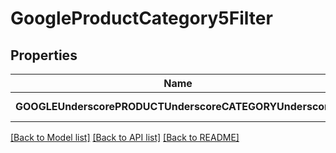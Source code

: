 # GoogleProductCategory5Filter

## Properties
Name | Type | Description | Notes
------------ | ------------- | ------------- | -------------
**GOOGLEUnderscorePRODUCTUnderscoreCATEGORYUnderscore5** | [**CatalogsProductGroupMultipleStringListCriteria**](.md) |  | [default to null]

[[Back to Model list]](../README.md#documentation-for-models) [[Back to API list]](../README.md#documentation-for-api-endpoints) [[Back to README]](../README.md)


